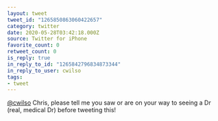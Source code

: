 ```yaml
---
layout: tweet
tweet_id: "1265850863060422657"
category: twitter
date: 2020-05-28T03:42:18.000Z
source: Twitter for iPhone
favorite_count: 0
retweet_count: 0
is_reply: true
in_reply_to_id: "1265842796834873344"
in_reply_to_user: cwilso
tags:
- tweet
---
```


[@cwilso](https://twitter.com/@cwilso) Chris, please tell me you saw or are on your way to seeing a Dr (real, medical Dr) before tweeting this!
